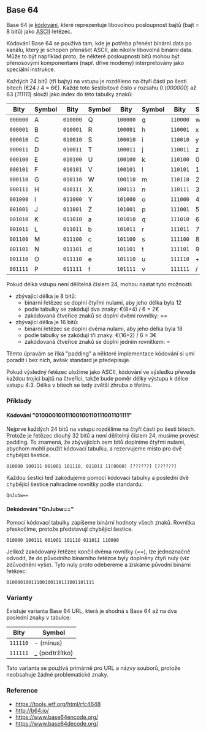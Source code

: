 ## Base 64

Base 64 je [kódování](wiki/kodovani), které reprezentuje libovolnou posloupnost bajtů (bajt = 8 bitů) jako [ASCII](wiki/ascii) řetězec.

Kódování Base 64 se používá tam, kde je potřeba přenést binární data po kanálu, který je schopen přenášet ASCII, ale nikoliv libovolná binární data.
Může to být například proto, že některé posloupnosti bitů mohou být přenosovými komponentami (např. dříve modemy) interpretovány jako speciální instrukce.

Každých 24 bitů (tři bajty) na vstupu je rozděleno na čtyři části po šesti bitech (€24 / 4 = 6€). 
Každé toto šestibitové číslo v rozsahu 0 (*000000*) až 63 (*111111*) slouží jako index do této tabulky znaků:

| Bity | Symbol | Bity | Symbol | Bity | Symbol | Bity | Symbol
|---|---|---|---|---|---|---|---
| `000000` | A | `010000` | Q | `100000` | g | `110000` | w
| `000001` | B | `010001` | R | `100001` | h | `110001` | x
| `000010` | C | `010010` | S | `100010` | i | `110010` | y
| `000011` | D | `010011` | T | `100011` | j | `110011` | z
| `000100` | E | `010100` | U | `100100` | k | `110100` | 0
| `000101` | F | `010101` | V | `100101` | l | `110101` | 1
| `000110` | G | `010110` | W | `100110` | m | `110110` | 2
| `000111` | H | `010111` | X | `100111` | n | `110111` | 3
| `001000` | I | `011000` | Y | `101000` | o | `111000` | 4
| `001001` | J | `011001` | Z | `101001` | p | `111001` | 5
| `001010` | K | `011010` | a | `101010` | q | `111010` | 6
| `001011` | L | `011011` | b | `101011` | r | `111011` | 7
| `001100` | M | `011100` | c | `101100` | s | `111100` | 8
| `001101` | N | `011101` | d | `101101` | t | `111101` | 9
| `001110` | O | `011110` | e | `101110` | u | `111110` | +
| `001111` | P | `011111` | f | `101111` | v | `111111` | /

Pokud délka vstupu není dělitelná číslem 24, mohou nastat tyto možnosti:

- zbývající délka je 8 bitů:
  - binární řetězec se doplní čtyřmi nulami, aby jeho délka byla 12
  - podle tabulky se zakódují dva znaky: €(8+4) / 6 = 2€
  - zakódovaná čtveřice znaků se doplní dvěmi rovnítky: *==*
- zbývající délka je 16 bitů:
  - binární řetězec se doplní dvěma nulami, aby jeho délka byla 18
  - podle tabulky se zakódují tři znaky: €(16+2) / 6 = 3€
  - zakódovaná čtveřice znaků se doplní jedním rovnítkem: *=* 

Těmto úpravám se říká "padding" a některé implementace kódování si umí poradit i bez nich, avšak standard je předepisuje.

Pokud výsledný řetězec uložíme jako ASCII, kódování ve výsledku převede každou trojici bajtů na čtveřici, takže bude poměr délky výstupu k délce vstupu 4:3. 
Délka v bitech se tedy zvětší zhruba o třetinu.

### Příklady

#### Kódování "01000010011100100110111001101111"

Nejprve každých 24 bitů na vstupu rozdělíme na čtyři části po šesti bitech.
Protože je řetězec dlouhý 32 bitů a není dělitelný číslem 24, musíme provést padding.
To znamená, že zbývajících osm bitů doplníme čtyřmi nulami, abychom mohli použít kódovací tabulku, a rezervujeme místo pro dvě chybějící šestice.

    010000 100111 001001 101110, 011011 11[0000] [??????] [??????]

Každou šestici teď zakódujeme pomocí kódovací tabulky a poslední dvě chybějící šestice nahradíme rovnítky podle standardu:

    QnJubw==

#### Dekódování "QnJubw=="

Pomocí kódovací tabulky zapíšeme binární hodnoty všech znaků. Rovnítka přeskočíme, protože představují chybějící šestice.

    010000 100111 001001 101110 011011 110000

Jelikož zakódovaný řetězec končil dvěma rovnítky (*==*), lze jednoznačně odvodit, že do původního binárního řetězce byly doplněny čtyři nuly (viz zdůvodnění výše). 
Tyto nuly proto odebereme a získáme původní binární řetězec:

    01000010011100100110111001101111

### Varianty

Existuje varianta Base 64 URL, která je shodná s Base 64 až na dva poslední znaky v tabulce:

| Bity | Symbol
|---|---
| `111110` | - (mínus)
| `111111` | _ (podtržítko)

Tato varianta se používá primárně pro URL a názvy souborů, protože neobsahuje žádné problematické znaky.

### Reference

- https://tools.ietf.org/html/rfc4648
- http://b64.io/
- https://www.base64encode.org/
- https://www.base64decode.org/